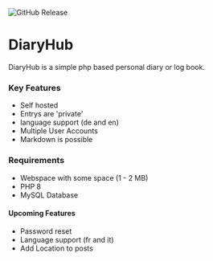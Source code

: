 ![GitHub Release](https://img.shields.io/github/v/release/cheinisch/diaryhub?label=Latest%20Version)
# DiaryHub

DiaryHub is a simple php based personal diary or log book.

### Key Features

* Self hosted
* Entrys are 'private'
* language support (de and en)
* Multiple User Accounts
* Markdown is possible

### Requirements

* Webspace with some space (1 - 2 MB)
* PHP 8
* MySQL Database

#### Upcoming Features

* Password reset
* Language support (fr and it)
* Add Location to posts
